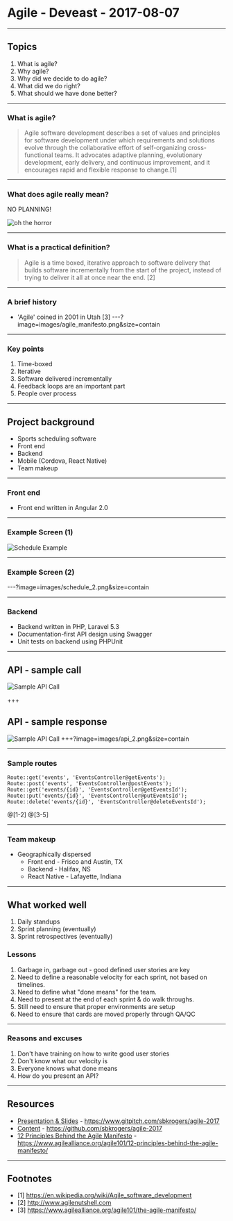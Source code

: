 # Agile - Deveast - 2017-08-07
---
## Topics

1. What is agile?
2. Why agile?
3. Why did we decide to do agile?
4. What did we do right?
5. What should we have done better?

---

### What is agile?
> Agile software development describes a set of values and principles for software development under which requirements and solutions evolve through the collaborative effort of self-organizing cross-functional teams. It advocates adaptive planning, evolutionary development, early delivery, and continuous improvement, and it encourages rapid and flexible response to change.[1]

---

### What does agile really mean?
NO PLANNING!

![oh the horror](images/oh-the-horror.jpg)

---

### What is a practical definition?

> Agile is a time boxed, iterative approach to software delivery that builds software incrementally from the start of the project, instead of trying to deliver it all at once near the end. [2]

---

### A brief  history
-  'Agile' coined in 2001 in Utah [3]
---?image=images/agile_manifesto.png&size=contain

---

### Key points
1. Time-boxed
2. Iterative
3. Software delivered incrementally
4. Feedback loops are an important part
5. People over process

---

## Project background

* Sports scheduling software
* Front end
* Backend
* Mobile (Cordova, React Native)
* Team makeup

---

### Front end
* Front end written in Angular 2.0

---
### Example Screen (1)
![Schedule Example](images/schedule_1.png)

---

### Example Screen (2)
---?image=images/schedule_2.png&size=contain

---

### Backend
* Backend written in PHP, Laravel 5.3
* Documentation-first API design using Swagger
* Unit tests on backend using PHPUnit

---

## API - sample call
![Sample API Call](images/api_1.png)


+++
## API - sample response
![Sample API Call](images/api_2.png)
+++?image=images/api_2.png&size=contain

---

### Sample routes

```
Route::get('events', 'EventsController@getEvents');
Route::post('events', 'EventsController@postEvents'); 
Route::get('events/{id}', 'EventsController@getEventsId');
Route::put('events/{id}', 'EventsController@putEventsId');
Route::delete('events/{id}', 'EventsController@deleteEventsId');
```

@[1-2]
@[3-5]

---

### Team makeup
* Geographically dispersed
	* Front end -  Frisco and Austin, TX
	* Backend - Halifax, NS
	* React Native - Lafayette, Indiana

---

## What worked well
1. Daily standups
2. Sprint planning (eventually)
3. Sprint retrospectives (eventually)

### Lessons
1. Garbage in, garbage out - good defined user stories are key
2. Need to define a reasonable velocity for each sprint, not based on timelines.
3. Need to define what "done means" for the team.
4. Need to present at the end of each sprint & do walk throughs.
5. Still need to ensure that proper environments are setup
6. Need to ensure that cards are moved properly through QA/QC

---

### Reasons and excuses
1. Don't have training on how to write good user stories
2. Don't know what our velocity is
3. Everyone knows what done means
4. How do you present an API?

---

## Resources

* [Presentation & Slides](https://www.gitpitch.com/sbkrogers/agile-2017) - https://www.gitpitch.com/sbkrogers/agile-2017
* [Content](https://github.com/sbkrogers/agile-2017) - https://github.com/sbkrogers/agile-2017
* [12 Principles Behind the Agile Manifesto](https://www.agilealliance.org/agile101/12-principles-behind-the-agile-manifesto/) - https://www.agilealliance.org/agile101/12-principles-behind-the-agile-manifesto/

---

## Footnotes

* [1] https://en.wikipedia.org/wiki/Agile_software_development
* [2] http://www.agilenutshell.com
* [3] https://www.agilealliance.org/agile101/the-agile-manifesto/